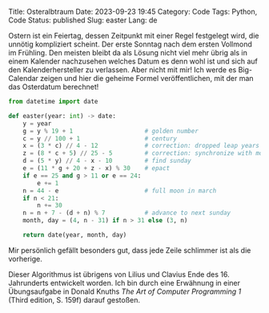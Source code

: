 Title: Osteralbtraum
Date: 2023-09-23 19:45
Category: Code
Tags: Python, Code
Status: published
Slug: easter
Lang: de

Ostern ist ein Feiertag, dessen Zeitpunkt mit einer Regel festgelegt wird, die unnötig kompliziert scheint. Der erste Sonntag nach dem ersten Vollmond im Frühling. Den meisten bleibt da als Lösung nicht viel mehr übrig als in einem Kalender nachzusehen welches Datum es denn wohl ist und sich auf den Kalenderhersteller zu verlassen. Aber nicht mit mir! Ich werde es Big-Calendar zeigen und hier die geheime Formel veröffentlichen, mit der man das Osterdatum berechnet!

```python
from datetime import date

def easter(year: int) -> date:
    y = year
    g = y % 19 + 1                    # golden number
    c = y // 100 + 1                  # century
    x = (3 * c) // 4 - 12             # correction: dropped leap years
    z = (8 * c + 5) // 25 - 5         # correction: synchronize with moon's orbit
    d = (5 * y) // 4 - x - 10         # find sunday
    e = (11 * g + 20 + z - x) % 30    # epact
    if e == 25 and g > 11 or e == 24:
        e += 1
    n = 44 - e                        # full moon in march
    if n < 21:
        n += 30
    n = n + 7 - (d + n) % 7           # advance to next sunday
    month, day = (4, n - 31) if n > 31 else (3, n)

    return date(year, month, day)
```

Mir persönlich gefällt besonders gut, dass jede Zeile schlimmer ist als die vorherige.

Dieser Algorithmus ist übrigens von Lilius und Clavius Ende des 16. Jahrunderts entwickelt worden. Ich bin durch eine Erwähnung in einer Übungsaufgabe in Donald Knuths *The Art of Computer Programming 1* (Third edition, S. 159f) darauf gestoßen.
